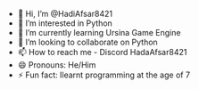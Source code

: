 - 👋 Hi, I’m @HadiAfsar8421
- 👀 I’m interested in Python
- 🌱 I’m currently learning Ursina Game Engine
- 💞️ I’m looking to collaborate on Python
- 📫 How to reach me - Discord HadaAfsar8421
- 😄 Pronouns: He/Him
- ⚡ Fun fact: Ilearnt programming at the age of 7

<!---
HadiAfsar8421/HadiAfsar8421 is a ✨ special ✨ repository because its `README.md` (this file) appears on your GitHub profile.
You can click the Preview link to take a look at your changes.
--->
